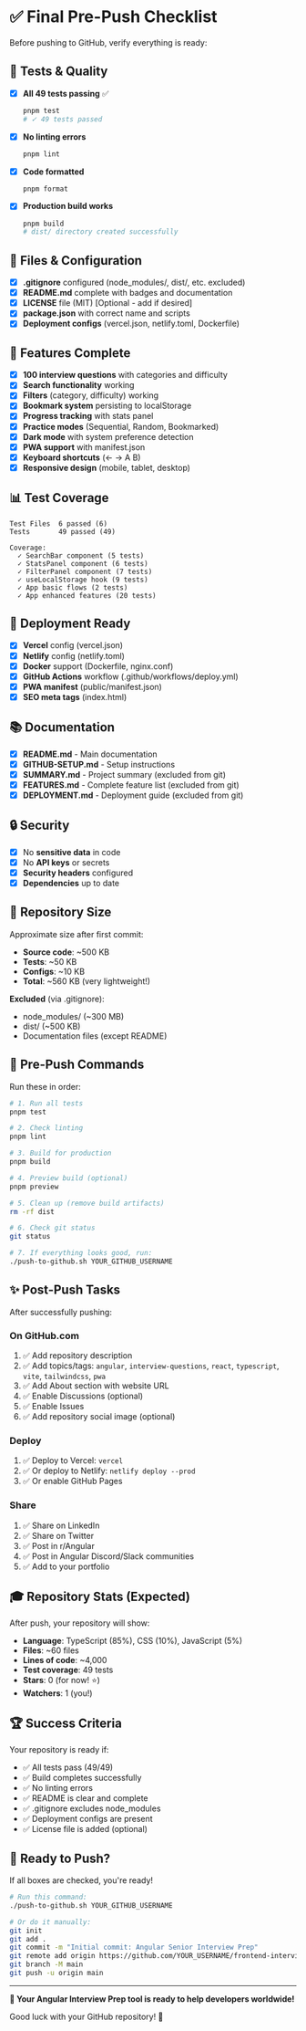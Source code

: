 # ✅ Final Pre-Push Checklist

Before pushing to GitHub, verify everything is ready:

## 🧪 Tests & Quality

- [x] **All 49 tests passing** ✅

  ```bash
  pnpm test
  # ✓ 49 tests passed
  ```

- [x] **No linting errors**

  ```bash
  pnpm lint
  ```

- [x] **Code formatted**

  ```bash
  pnpm format
  ```

- [x] **Production build works**
  ```bash
  pnpm build
  # dist/ directory created successfully
  ```

## 📁 Files & Configuration

- [x] **.gitignore** configured (node_modules/, dist/, etc. excluded)
- [x] **README.md** complete with badges and documentation
- [x] **LICENSE** file (MIT) [Optional - add if desired]
- [x] **package.json** with correct name and scripts
- [x] **Deployment configs** (vercel.json, netlify.toml, Dockerfile)

## 🎨 Features Complete

- [x] **100 interview questions** with categories and difficulty
- [x] **Search functionality** working
- [x] **Filters** (category, difficulty) working
- [x] **Bookmark system** persisting to localStorage
- [x] **Progress tracking** with stats panel
- [x] **Practice modes** (Sequential, Random, Bookmarked)
- [x] **Dark mode** with system preference detection
- [x] **PWA support** with manifest.json
- [x] **Keyboard shortcuts** (← → A B)
- [x] **Responsive design** (mobile, tablet, desktop)

## 📊 Test Coverage

```
Test Files  6 passed (6)
Tests       49 passed (49)

Coverage:
  ✓ SearchBar component (5 tests)
  ✓ StatsPanel component (6 tests)
  ✓ FilterPanel component (7 tests)
  ✓ useLocalStorage hook (9 tests)
  ✓ App basic flows (2 tests)
  ✓ App enhanced features (20 tests)
```

## 🚀 Deployment Ready

- [x] **Vercel** config (vercel.json)
- [x] **Netlify** config (netlify.toml)
- [x] **Docker** support (Dockerfile, nginx.conf)
- [x] **GitHub Actions** workflow (.github/workflows/deploy.yml)
- [x] **PWA manifest** (public/manifest.json)
- [x] **SEO meta tags** (index.html)

## 📚 Documentation

- [x] **README.md** - Main documentation
- [x] **GITHUB-SETUP.md** - Setup instructions
- [x] **SUMMARY.md** - Project summary (excluded from git)
- [x] **FEATURES.md** - Complete feature list (excluded from git)
- [x] **DEPLOYMENT.md** - Deployment guide (excluded from git)

## 🔒 Security

- [x] No **sensitive data** in code
- [x] No **API keys** or secrets
- [x] **Security headers** configured
- [x] **Dependencies** up to date

## 📏 Repository Size

Approximate size after first commit:

- **Source code**: ~500 KB
- **Tests**: ~50 KB
- **Configs**: ~10 KB
- **Total**: ~560 KB (very lightweight!)

**Excluded** (via .gitignore):

- node_modules/ (~300 MB)
- dist/ (~500 KB)
- Documentation files (except README)

## 🎯 Pre-Push Commands

Run these in order:

```bash
# 1. Run all tests
pnpm test

# 2. Check linting
pnpm lint

# 3. Build for production
pnpm build

# 4. Preview build (optional)
pnpm preview

# 5. Clean up (remove build artifacts)
rm -rf dist

# 6. Check git status
git status

# 7. If everything looks good, run:
./push-to-github.sh YOUR_GITHUB_USERNAME
```

## ✨ Post-Push Tasks

After successfully pushing:

### On GitHub.com

1. ✅ Add repository description
2. ✅ Add topics/tags: `angular`, `interview-questions`, `react`, `typescript`, `vite`, `tailwindcss`, `pwa`
3. ✅ Add About section with website URL
4. ✅ Enable Discussions (optional)
5. ✅ Enable Issues
6. ✅ Add repository social image (optional)

### Deploy

1. ✅ Deploy to Vercel: `vercel`
2. ✅ Or deploy to Netlify: `netlify deploy --prod`
3. ✅ Or enable GitHub Pages

### Share

1. ✅ Share on LinkedIn
2. ✅ Share on Twitter
3. ✅ Post in r/Angular
4. ✅ Post in Angular Discord/Slack communities
5. ✅ Add to your portfolio

## 🎓 Repository Stats (Expected)

After push, your repository will show:

- **Language**: TypeScript (85%), CSS (10%), JavaScript (5%)
- **Files**: ~60 files
- **Lines of code**: ~4,000
- **Test coverage**: 49 tests
- **Stars**: 0 (for now! ⭐)
- **Watchers**: 1 (you!)

## 🏆 Success Criteria

Your repository is ready if:

- ✅ All tests pass (49/49)
- ✅ Build completes successfully
- ✅ No linting errors
- ✅ README is clear and complete
- ✅ .gitignore excludes node_modules
- ✅ Deployment configs are present
- ✅ License file is added (optional)

## 🚀 Ready to Push?

If all boxes are checked, you're ready!

```bash
# Run this command:
./push-to-github.sh YOUR_GITHUB_USERNAME

# Or do it manually:
git init
git add .
git commit -m "Initial commit: Angular Senior Interview Prep"
git remote add origin https://github.com/YOUR_USERNAME/frontend-interview-prep.git
git branch -M main
git push -u origin main
```

---

**🎉 Your Angular Interview Prep tool is ready to help developers worldwide!**

Good luck with your GitHub repository! 🚀
